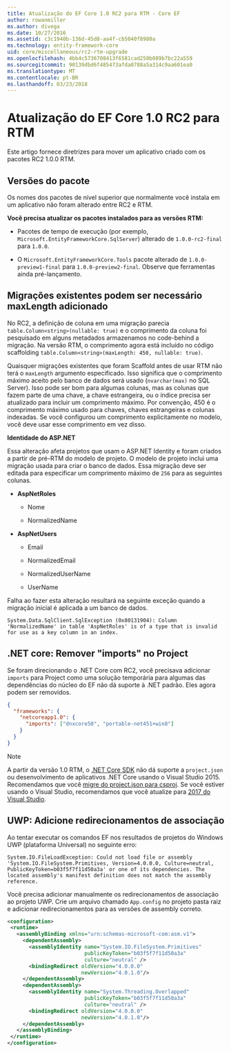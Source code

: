 ```yaml
---
title: Atualização do EF Core 1.0 RC2 para RTM - Core EF
author: rowanmiller
ms.author: divega
ms.date: 10/27/2016
ms.assetid: c3c1940b-136d-45d8-aa4f-cb5040f8980a
ms.technology: entity-framework-core
uid: core/miscellaneous/rc2-rtm-upgrade
ms.openlocfilehash: 4bb4c5736708413f6581cad250b089b7bc22a559
ms.sourcegitcommit: 90139dbd6f485473afda0788a5a314c9aa601ea0
ms.translationtype: MT
ms.contentlocale: pt-BR
ms.lasthandoff: 03/23/2018
---
```

# <a name="upgrading-from-ef-core-10-rc2-to-rtm"></a>Atualização do EF Core 1.0 RC2 para RTM

Este artigo fornece diretrizes para mover um aplicativo criado com os pacotes RC2 1.0.0 RTM.

## <a name="package-versions"></a>Versões do pacote

Os nomes dos pacotes de nível superior que normalmente você instala em um aplicativo não foram alterado entre RC2 e RTM.

**Você precisa atualizar os pacotes instalados para as versões RTM:**

* Pacotes de tempo de execução (por exemplo, `Microsoft.EntityFrameworkCore.SqlServer`) alterado de `1.0.0-rc2-final` para `1.0.0`.

* O `Microsoft.EntityFrameworkCore.Tools` pacote alterado de `1.0.0-preview1-final` para `1.0.0-preview2-final`. Observe que ferramentas ainda pré-lançamento.

## <a name="existing-migrations-may-need-maxlength-added"></a>Migrações existentes podem ser necessário maxLength adicionado

No RC2, a definição de coluna em uma migração parecia `table.Column<string>(nullable: true)` e o comprimento da coluna foi pesquisado em alguns metadados armazenamos no code-behind a migração. Na versão RTM, o comprimento agora está incluído no código scaffolding `table.Column<string>(maxLength: 450, nullable: true)`.

Quaisquer migrações existentes que foram Scaffold antes de usar RTM não terá o `maxLength` argumento especificado. Isso significa que o comprimento máximo aceito pelo banco de dados será usado (`nvarchar(max)` no SQL Server). Isso pode ser bom para algumas colunas, mas as colunas que fazem parte de uma chave, a chave estrangeira, ou o índice precisa ser atualizado para incluir um comprimento máximo. Por convenção, 450 é o comprimento máximo usado para chaves, chaves estrangeiras e colunas indexadas. Se você configurou um comprimento explicitamente no modelo, você deve usar esse comprimento em vez disso.

**Identidade do ASP.NET**

Essa alteração afeta projetos que usam o ASP.NET Identity e foram criados a partir de pré-RTM do modelo de projeto. O modelo de projeto inclui uma migração usada para criar o banco de dados. Essa migração deve ser editada para especificar um comprimento máximo de `256` para as seguintes colunas.

*  **AspNetRoles**

    * Nome

    * NormalizedName

*  **AspNetUsers**

   * Email

   * NormalizedEmail

   * NormalizedUserName

   * UserName

Falha ao fazer esta alteração resultará na seguinte exceção quando a migração inicial é aplicada a um banco de dados.

    System.Data.SqlClient.SqlException (0x80131904): Column 'NormalizedName' in table 'AspNetRoles' is of a type that is invalid for use as a key column in an index.

## <a name="net-core-remove-imports-in-projectjson"></a>.NET core: Remover "imports" no Project

Se foram direcionando o .NET Core com RC2, você precisava adicionar `imports` para Project como uma solução temporária para algumas das dependências do núcleo do EF não dá suporte à .NET padrão. Eles agora podem ser removidos.

``` json
{
  "frameworks": {
    "netcoreapp1.0": {
      "imports": ["dnxcore50", "portable-net451+win8"]
    }
  }
}
```

> [!NOTE]  
> A partir da versão 1.0 RTM, o [.NET Core SDK](https://www.microsoft.com/net/download/core) não dá suporte a `project.json` ou desenvolvimento de aplicativos .NET Core usando o Visual Studio 2015. Recomendamos que você [migre do project.json para csproj](https://docs.microsoft.com/dotnet/articles/core/migration/). Se você estiver usando o Visual Studio, recomendamos que você atualize para [2017 do Visual Studio](https://www.visualstudio.com/downloads/).

## <a name="uwp-add-binding-redirects"></a>UWP: Adicione redirecionamentos de associação

Ao tentar executar os comandos EF nos resultados de projetos do Windows UWP (plataforma Universal) no seguinte erro:

    System.IO.FileLoadException: Could not load file or assembly 'System.IO.FileSystem.Primitives, Version=4.0.0.0, Culture=neutral, PublicKeyToken=b03f5f7f11d50a3a' or one of its dependencies. The located assembly's manifest definition does not match the assembly reference.

Você precisa adicionar manualmente os redirecionamentos de associação ao projeto UWP. Crie um arquivo chamado `App.config` no projeto pasta raiz e adicionar redirecionamentos para as versões de assembly correto.

``` xml
<configuration>
 <runtime>
   <assemblyBinding xmlns="urn:schemas-microsoft-com:asm.v1">
     <dependentAssembly>
       <assemblyIdentity name="System.IO.FileSystem.Primitives"
                         publicKeyToken="b03f5f7f11d50a3a"
                         culture="neutral" />
       <bindingRedirect oldVersion="4.0.0.0"
                        newVersion="4.0.1.0"/>
     </dependentAssembly>
     <dependentAssembly>
       <assemblyIdentity name="System.Threading.Overlapped"
                         publicKeyToken="b03f5f7f11d50a3a"
                         culture="neutral" />
       <bindingRedirect oldVersion="4.0.0.0"
                        newVersion="4.0.1.0"/>
     </dependentAssembly>
   </assemblyBinding>
 </runtime>
</configuration>
```
